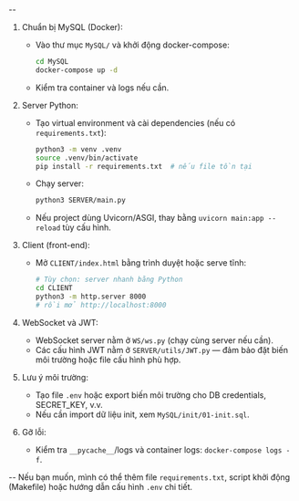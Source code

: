 --

1. Chuẩn bị MySQL (Docker):

   - Vào thư mục `MySQL/` và khởi động docker-compose:

     ```bash
     cd MySQL
     docker-compose up -d
     ```

   - Kiểm tra container và logs nếu cần.

2. Server Python:

   - Tạo virtual environment và cài dependencies (nếu có `requirements.txt`):

     ```bash
     python3 -m venv .venv
     source .venv/bin/activate
     pip install -r requirements.txt  # nếu file tồn tại
     ```

   - Chạy server:

     ```bash
     python3 SERVER/main.py
     ```

   - Nếu project dùng Uvicorn/ASGI, thay bằng `uvicorn main:app --reload` tùy cấu hình.

3. Client (front-end):

   - Mở `CLIENT/index.html` bằng trình duyệt hoặc serve tĩnh:

     ```bash
     # Tùy chọn: server nhanh bằng Python
     cd CLIENT
     python3 -m http.server 8000
     # rồi mở http://localhost:8000
     ```

4. WebSocket và JWT:

   - WebSocket server nằm ở `WS/ws.py` (chạy cùng server nếu cần).
   - Các cấu hình JWT nằm ở `SERVER/utils/JWT.py` — đảm bảo đặt biến môi trường hoặc file cấu hình phù hợp.

5. Lưu ý môi trường:

   - Tạo file `.env` hoặc export biến môi trường cho DB credentials, SECRET_KEY, v.v.
   - Nếu cần import dữ liệu init, xem `MySQL/init/01-init.sql`.

6. Gỡ lỗi:

   - Kiểm tra `__pycache__`/logs và container logs: `docker-compose logs -f`.

--
Nếu bạn muốn, mình có thể thêm file `requirements.txt`, script khởi động (Makefile) hoặc hướng dẫn cấu hình `.env` chi tiết.
